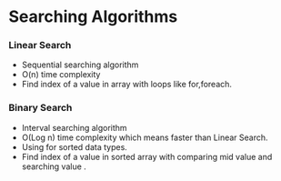 # Searching Algorithms

### Linear Search 
* Sequential searching algorithm 
* O(n) time complexity
* Find index of a value in array with loops like for,foreach.

### Binary Search 
* Interval searching algorithm 
* O(Log n) time complexity which means faster than Linear Search.
* Using for sorted data types.
* Find index of a value in sorted array with comparing mid value and searching value .



























